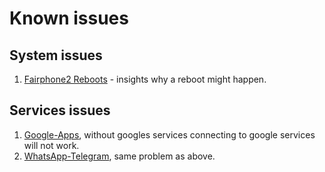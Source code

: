 # Known issues

## System issues

1. [Fairphone2 Reboots](Fp2Reboots.md) - insights why a reboot might happen.

## Services issues

1. [Google-Apps](GoogleApps.md), without googles services connecting to google services will not work.
2. [WhatsApp-Telegram](WhatsApp-Telegram-problems.md), same problem as above.
